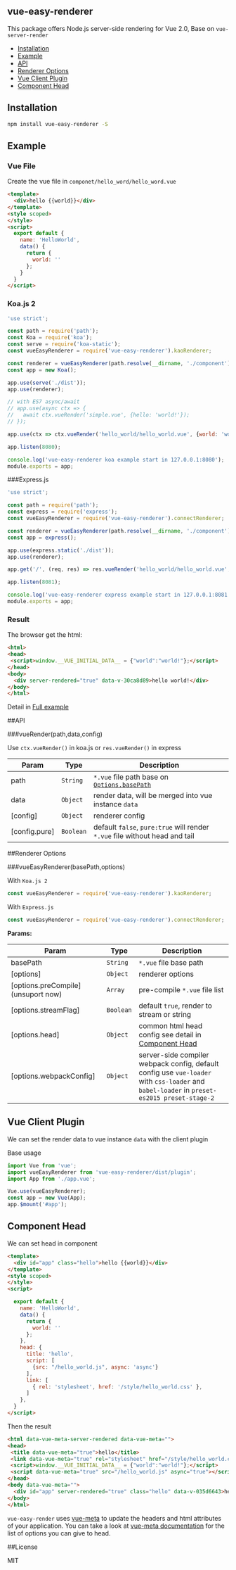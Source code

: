 vue-easy-renderer
---
This package offers Node.js server-side rendering for Vue 2.0, Base on `vue-server-render`

+ [Installation](#installation)
+ [Example](#example)
+ [API](#api)
+ [Renderer Options](#renderer-options)
+ [Vue Client Plugin](#vue-client-plugin)
+ [Component Head](#component-head)

## Installation

```bash
npm install vue-easy-renderer -S
```

## Example

### Vue File

Create the vue file in `componet/hello_word/hello_word.vue`

```html
<template>
  <div>hello {{world}}</div>
</template>
<style scoped>
</style>
<script>
  export default {
    name: 'HelloWorld',
    data() {
      return {
        world: ''
      };
    }
  }
</script>
```

### Koa.js 2

```js
'use strict';

const path = require('path');
const Koa = require('koa');
const serve = require('koa-static');
const vueEasyRenderer = require('vue-easy-renderer').kaoRenderer;

const renderer = vueEasyRenderer(path.resolve(__dirname, './component'));
const app = new Koa();

app.use(serve('./dist'));
app.use(renderer);

// with ES7 async/await
// app.use(async ctx => {
//   await ctx.vueRender('simple.vue', {hello: 'world!'});
// });

app.use(ctx => ctx.vueRender('hello_world/hello_world.vue', {world: 'world!'}));

app.listen(8080);

console.log('vue-easy-renderer koa example start in 127.0.0.1:8080');
module.exports = app;

```

###Express.js

```js
'use strict';

const path = require('path');
const express = require('express');
const vueEasyRenderer = require('vue-easy-renderer').connectRenderer;

const renderer = vueEasyRenderer(path.resolve(__dirname, './component'));
const app = express();

app.use(express.static('./dist'));
app.use(renderer);

app.get('/', (req, res) => res.vueRender('hello_world/hello_world.vue', {world: 'world!'}));

app.listen(8081);

console.log('vue-easy-renderer express example start in 127.0.0.1:8081');
module.exports = app;

```

### Result
The browser get the html:

```html
<html>
<head>
 <script>window.__VUE_INITIAL_DATA__ = {"world":"world!"};</script>
</head>
<body>
  <div server-rendered="true" data-v-30ca8d89>hello world!</div>
</body>
</html>
```
Detail in [Full example](https://github.com/leaves4j/vue-easy-renderer/tree/master/example)

##API

###vueRender(path,data,config)

Use `ctx.vueRender()` in koa.js or `res.vueRender()` in express

| Param | Type | Description |
| --- | --- | --- |
| path | `String` | `*.vue` file path base on [`Options.basePath`](#renderer-options)  |
| data | `Object` | render data, will be merged into vue instance `data`|
| [config] | `Object` | renderer config |
| [config.pure] | `Boolean` | default `false`, `pure:true` will  render `*.vue` file without head and tail

##Renderer Options

###vueEasyRenderer(basePath,options)

With `Koa.js 2`

```js
const vueEasyRenderer = require('vue-easy-renderer').kaoRenderer;
```

With `Express.js`

```js
const vueEasyRenderer = require('vue-easy-renderer').connectRenderer;
```

**Params:**

| Param | Type | Description |
| --- | --- | --- |
| basePath | `String` | `*.vue` file base path |
| [options] | `Object` | renderer options |
| [options.preCompile] \(unsuport now) | `Array` | pre-compile `*.vue` file list |
| [options.streamFlag] | `Boolean` | default `true`, render to stream or string |
| [options.head] | `Object` | common html head config see detail in [Component Head](#component-head) |
| [options.webpackConfig] | `Object` | server-side compiler webpack config, default config use `vue-loader` with `css-loader` and `babel-loader` in `preset-es2015 preset-stage-2`|


## Vue Client Plugin

We can set the render data to vue instance `data` with the client plugin 

Base usage

```js
import Vue from 'vue';
import vueEasyRenderer from 'vue-easy-renderer/dist/plugin';
import App from './app.vue';

Vue.use(vueEasyRenderer);
const app = new Vue(App);
app.$mount('#app');
```

## Component Head

We can set head in component

```html
<template>
  <div id="app" class="hello">hello {{world}}</div>
</template>
<style scoped>
</style>
<script>

  export default {
    name: 'HelloWorld',
    data() {
      return {
        world: ''
      };
    },
    head: {
      title: 'hello',
      script: [
        {src: "/hello_world.js", async: 'async'}
      ],
      link: [
        { rel: 'stylesheet', href: '/style/hello_world.css' },
      ]
    },
  }
</script>
```

Then the result

```html
<html data-vue-meta-server-rendered data-vue-meta="">
<head>
 <title data-vue-meta="true">hello</title>
 <link data-vue-meta="true" rel="stylesheet" href="/style/hello_world.css"/>
 <script>window.__VUE_INITIAL_DATA__ = {"world":"world!"};</script>
 <script data-vue-meta="true" src="/hello_world.js" async="true"></script>
</head>
<body data-vue-meta="">
  <div id="app" server-rendered="true" class="hello" data-v-035d6643>hello world!</div>
</body>
</html>
```

`vue-easy-render` uses [vue-meta](https://github.com/declandewet/vue-meta) to update the headers and html attributes of your application. You can take a look at [vue-meta documentation](https://github.com/declandewet/vue-meta) for the list of options you can give to head.



##License

MIT